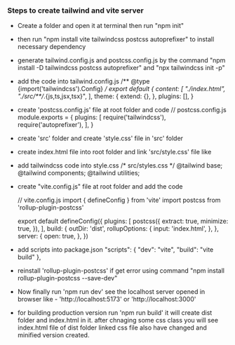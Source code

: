 ### Steps to create tailwind and vite server
* Create a folder and open it at terminal then run "npm init"
* then run "npm install vite tailwindcss postcss autoprefixer" to install necessary dependency
* generate tailwind.config.js and postcss.config.js by the command "npm install -D tailwindcss postcss autoprefixer" and 
"npx tailwindcss init -p"

* add the code into tailwind.config.js 
    /** @type {import('tailwindcss').Config} */
    export default {
    content: [
        "./index.html",
        "./src/**/*.{js,ts,jsx,tsx}",
    ],
    theme: {
        extend: {},
    },
    plugins: [],
    }
* create 'postcss.config.js' file at root folder and code 
    // postcss.config.js
    module.exports = {
    plugins: [
        require('tailwindcss'),
        require('autoprefixer'),
    ],
    }
* create 'src' folder and create 'style.css' file in 'src' folder
* create index.html file into root folder and link 'src/style.css'  file like  <link rel="stylesheet" href="./src/style.css">
* add tailwindcss code into style.css 
    /* src/styles.css */
    @tailwind base;
    @tailwind components;
    @tailwind utilities;

* create "vite.config.js" file at root folder and add the code 

    // vite.config.js
    import { defineConfig } from 'vite'
    import postcss from 'rollup-plugin-postcss'

    export default defineConfig({
    plugins: [
        postcss({
        extract: true,
        minimize: true,
        }),
    ],
    build: {
        outDir: 'dist',
        rollupOptions: {
        input: 'index.html',
        },
    },
    server: {
        open: true,
    },
    })

* add scripts into package.json 
    "scripts": {
    "dev": "vite",
    "build": "vite build"
    },
* reinstall 'rollup-plugin-postcss' if get error using command
    "npm install rollup-plugin-postcss --save-dev"
* Now finally run 'npm run dev' see the localhost server opened in browser like - 'http://localhost:5173' or 'http://localhost:3000'
* for building production version run 'npm run build' it will create dist folder and index.html in it. after chnaging some css class you will see index.html file of dist folder linked css file also have changed and minified version created. 



